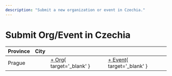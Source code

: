 ```yaml
---
description: "Submit a new organization or event in Czechia."
---
```


# Submit Org/Event in Czechia

| Province | City | | |
| --- | --- | --- | --- |
| Prague | | [+ Org](https://github.com/swingdance/orgs/issues/new?assignees=&labels=add+org&projects=&template=02-add_entity.yml&title=%5Bcz%5D%20%3CName%3E&region=cz&province=Prague&city=Prague){ target='_blank' } | [+ Event](https://github.com/swingdance/events/issues/new?assignees=&labels=add+event&projects=&template=02-add_entity.yml&title=%5B2024%2Fcz%5D%20%3CName%3E&region=cz&province=Prague&city=Prague&org_id=&date_starts=2024-&date_ends=2024-){ target='_blank' } |
